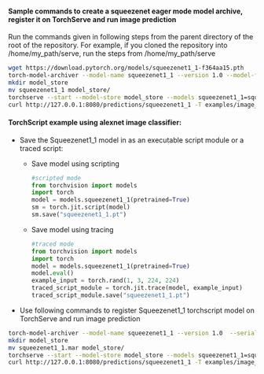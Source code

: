 #### Sample commands to create a squeezenet eager mode model archive, register it on TorchServe and run image prediction

Run the commands given in following steps from the parent directory of the root of the repository. For example, if you cloned the repository into /home/my_path/serve, run the steps from /home/my_path/serve

```bash
wget https://download.pytorch.org/models/squeezenet1_1-f364aa15.pth
torch-model-archiver --model-name squeezenet1_1 --version 1.0 --model-file examples/image_classifier/squeezenet/model.py --serialized-file squeezenet1_1-f364aa15.pth --handler image_classifier --extra-files examples/image_classifier/index_to_name.json
mkdir model_store
mv squeezenet1_1 model_store/
torchserve --start --model-store model_store --models squeezenet1_1=squeezenet1_1.mar
curl http://127.0.0.1:8080/predictions/squeezenet1_1 -T examples/image_classifier/kitten.jpg
```

#### TorchScript example using alexnet image classifier:

* Save the Squeezenet1_1 model in as an executable script module or a traced script:

  * Save model using scripting
    ```python
    #scripted mode
    from torchvision import models
    import torch
    model = models.squeezenet1_1(pretrained=True)
    sm = torch.jit.script(model)
    sm.save("squeezenet1_1.pt")
    ```

  * Save model using tracing
    ```python
    #traced mode
    from torchvision import models
    import torch
    model = models.squeezenet1_1(pretrained=True)
    model.eval()
    example_input = torch.rand(1, 3, 224, 224)
    traced_script_module = torch.jit.trace(model, example_input)
    traced_script_module.save("squeezenet1_1.pt")
    ```

* Use following commands to register Squeezenet1_1 torchscript model on TorchServe and run image prediction

```bash
torch-model-archiver --model-name squeezenet1_1 --version 1.0  --serialized-file squeezenet1_1.pt --extra-files examples/image_classifier/index_to_name.json --handler image_classifier
mkdir model_store
mv squeezenet1_1.mar model_store/
torchserve --start --model-store model_store --models squeezenet1_1=squeezenet1_1.mar
curl http://127.0.0.1:8080/predictions/squeezenet1_1 -T examples/image_classifier/kitten.jpg
```
